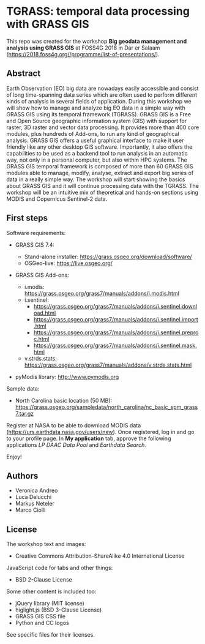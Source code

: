 TGRASS: temporal data processing with GRASS GIS
===============================================

This repo was created for the workshop **Big geodata management and analysis using GRASS GIS** at FOSS4G 2018 in Dar er Salaam (https://2018.foss4g.org//programme/list-of-presentations/).

Abstract
--------

Earth Observation (EO) big data are nowadays easily accessible and consist of long time-spanning data series which are often used to perform different kinds
of analysis in several fields of application. During this workshop we will show how to manage and analyze big EO data in a simple way with GRASS GIS
using its temporal framework (TGRASS). GRASS GIS is a Free and Open Source geographic information system (GIS) with support for raster, 3D raster and vector
data processing. It provides more than 400 core modules, plus hundreds of Add-ons, to run any kind of geographical analysis. GRASS GIS offers a useful graphical
interface to make it user friendly like any other desktop GIS software. Importantly, it also offers the capabilities to be used as a backend tool to run analysis
in an automatic way, not only in a personal computer, but also within HPC systems. The GRASS GIS temporal framework is composed of more than 60 GRASS GIS modules
able to manage, modify, analyse, extract and export big series of data in a really simple way. The workshop will start showing the basics about GRASS GIS and it
will continue processing data with the TGRASS. The workshop will be an intuitive mix of theoretical and hands-on sections using MODIS and Copernicus Sentinel-2 data.

First steps
-----------

Software requirements:
* GRASS GIS 7.4: 
  * Stand-alone installer: https://grass.osgeo.org/download/software/
  * OSGeo-live: https://live.osgeo.org/
 
* GRASS GIS Add-ons: 
  * i.modis: https://grass.osgeo.org/grass7/manuals/addons/i.modis.html
  * i.sentinel: 
    * https://grass.osgeo.org/grass7/manuals/addons/i.sentinel.download.html
    * https://grass.osgeo.org/grass7/manuals/addons/i.sentinel.import.html
    * https://grass.osgeo.org/grass7/manuals/addons/i.sentinel.preproc.html
    * https://grass.osgeo.org/grass7/manuals/addons/i.sentinel.mask.html
  * v.strds.stats: https://grass.osgeo.org/grass7/manuals/addons/v.strds.stats.html
* pyModis library: http://www.pymodis.org

Sample data:
* North Carolina basic location (50 MB): https://grass.osgeo.org/sampledata/north_carolina/nc_basic_spm_grass7.tar.gz

Register at NASA to be able to download MODIS data (https://urs.earthdata.nasa.gov/users/new).
Once registered, log in and go to your profile page. In **My application** tab, approve the following applications *LP DAAC Data Pool* and *Earthdata Search*.

Enjoy! 

Authors
-------

* Veronica Andreo
* Luca Delucchi
* Markus Neteler
* Marco Ciolli

License
-------

The workshop text and images:

* Creative Commons Attribution-ShareAlike 4.0 International License

JavaScript code for tabs and other things:

* BSD 2-Clause License

Some other content is included too:

* jQuery library (MIT license)
* higlight.js (BSD 3-Clause License)
* GRASS GIS CSS file
* Python and CC logos

See specific files for their licenses.

